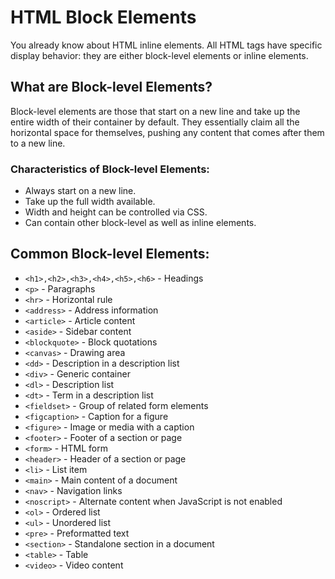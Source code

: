 # HTML Block Elements
You already know about HTML inline elements. All HTML tags have specific display behavior: they are either block-level elements or inline elements.

## What are Block-level Elements?

Block-level elements are those that start on a new line and take up the entire width of their container by default. They essentially claim all the horizontal space for themselves, pushing any content that comes after them to a new line.

### Characteristics of Block-level Elements:
- Always start on a new line.
- Take up the full width available.
- Width and height can be controlled via CSS.
- Can contain other block-level as well as inline elements.



## Common Block-level Elements:
- `<h1>,<h2>,<h3>,<h4>,<h5>,<h6>` - Headings
- `<p>` - Paragraphs
- `<hr>` - Horizontal rule
- `<address>` - Address information
- `<article>` - Article content
- `<aside>` - Sidebar content
- `<blockquote>` - Block quotations
- `<canvas>` - Drawing area
- `<dd>` - Description in a description list
- `<div>` - Generic container
- `<dl>` - Description list
- `<dt>` - Term in a description list
- `<fieldset>` - Group of related form elements
- `<figcaption>` - Caption for a figure
- `<figure>` - Image or media with a caption
- `<footer>` - Footer of a section or page
- `<form>` - HTML form
- `<header>` - Header of a section or page
- `<li>` - List item
- `<main>` - Main content of a document
- `<nav>` - Navigation links
- `<noscript>` - Alternate content when JavaScript is not enabled
- `<ol>` - Ordered list
- `<ul>` - Unordered list
- `<pre>` - Preformatted text
- `<section>` - Standalone section in a document
- `<table>` - Table
- `<video>` - Video content
